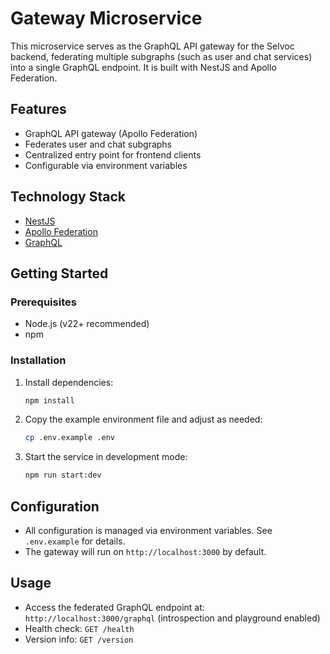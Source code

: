 # Gateway Microservice

This microservice serves as the GraphQL API gateway for the Selvoc backend,
federating multiple subgraphs (such as user and chat services) into a single
GraphQL endpoint. It is built with NestJS and Apollo Federation.

## Features

- GraphQL API gateway (Apollo Federation)
- Federates user and chat subgraphs
- Centralized entry point for frontend clients
- Configurable via environment variables

## Technology Stack

- [NestJS](https://nestjs.com/)
- [Apollo Federation](https://www.apollographql.com/docs/federation/)
- [GraphQL](https://graphql.org/)

## Getting Started

### Prerequisites

- Node.js (v22+ recommended)
- npm

### Installation

1. Install dependencies:

   ```bash
   npm install
   ```

2. Copy the example environment file and adjust as needed:

   ```bash
   cp .env.example .env
   ```

3. Start the service in development mode:

   ```bash
   npm run start:dev
   ```

## Configuration

- All configuration is managed via environment variables. See `.env.example`
  for details.
- The gateway will run on `http://localhost:3000` by default.

## Usage

- Access the federated GraphQL endpoint at: `http://localhost:3000/graphql`
  (introspection and playground enabled)
- Health check: `GET /health`
- Version info: `GET /version`
